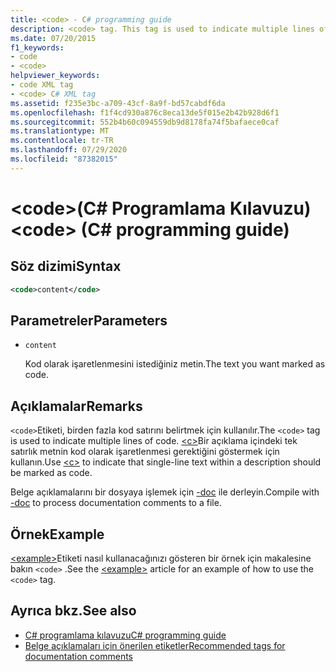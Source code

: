 ```yaml
---
title: <code> - C# programming guide
description: <code> tag. This tag is used to indicate multiple lines of code, while XML <c> hakkında bilgi edininmarks single-line text in a description as code.
ms.date: 07/20/2015
f1_keywords:
- code
- <code>
helpviewer_keywords:
- code XML tag
- <code> C# XML tag
ms.assetid: f235e3bc-a709-43cf-8a9f-bd57cabdf6da
ms.openlocfilehash: f1f4cd930a876c8eca13de5f015e2b42b928d6f1
ms.sourcegitcommit: 552b4b60c094559db9d8178fa74f5bafaece0caf
ms.translationtype: MT
ms.contentlocale: tr-TR
ms.lasthandoff: 07/29/2020
ms.locfileid: "87382015"
---
```

# <a name="code-c-programming-guide"></a><span data-ttu-id="92e07-102">\<code>(C# Programlama Kılavuzu)</span><span class="sxs-lookup"><span data-stu-id="92e07-102">\<code> (C# programming guide)</span></span>

## <a name="syntax"></a><span data-ttu-id="92e07-103">Söz dizimi</span><span class="sxs-lookup"><span data-stu-id="92e07-103">Syntax</span></span>

```xml
<code>content</code>
```

## <a name="parameters"></a><span data-ttu-id="92e07-104">Parametreler</span><span class="sxs-lookup"><span data-stu-id="92e07-104">Parameters</span></span>

- `content`

  <span data-ttu-id="92e07-105">Kod olarak işaretlenmesini istediğiniz metin.</span><span class="sxs-lookup"><span data-stu-id="92e07-105">The text you want marked as code.</span></span>

## <a name="remarks"></a><span data-ttu-id="92e07-106">Açıklamalar</span><span class="sxs-lookup"><span data-stu-id="92e07-106">Remarks</span></span>

<span data-ttu-id="92e07-107">`<code>`Etiketi, birden fazla kod satırını belirtmek için kullanılır.</span><span class="sxs-lookup"><span data-stu-id="92e07-107">The `<code>` tag is used to indicate multiple lines of code.</span></span> <span data-ttu-id="92e07-108">[\<c>](./code-inline.md)Bir açıklama içindeki tek satırlık metnin kod olarak işaretlenmesi gerektiğini göstermek için kullanın.</span><span class="sxs-lookup"><span data-stu-id="92e07-108">Use [\<c>](./code-inline.md) to indicate that single-line text within a description should be marked as code.</span></span>

<span data-ttu-id="92e07-109">Belge açıklamalarını bir dosyaya işlemek için [-doc](../../language-reference/compiler-options/doc-compiler-option.md) ile derleyin.</span><span class="sxs-lookup"><span data-stu-id="92e07-109">Compile with [-doc](../../language-reference/compiler-options/doc-compiler-option.md) to process documentation comments to a file.</span></span>

## <a name="example"></a><span data-ttu-id="92e07-110">Örnek</span><span class="sxs-lookup"><span data-stu-id="92e07-110">Example</span></span>

<span data-ttu-id="92e07-111">[\<example>](./example.md)Etiketi nasıl kullanacağınızı gösteren bir örnek için makalesine bakın `<code>` .</span><span class="sxs-lookup"><span data-stu-id="92e07-111">See the [\<example>](./example.md) article for an example of how to use the `<code>` tag.</span></span>

## <a name="see-also"></a><span data-ttu-id="92e07-112">Ayrıca bkz.</span><span class="sxs-lookup"><span data-stu-id="92e07-112">See also</span></span>

- [<span data-ttu-id="92e07-113">C# programlama kılavuzu</span><span class="sxs-lookup"><span data-stu-id="92e07-113">C# programming guide</span></span>](../index.md)
- [<span data-ttu-id="92e07-114">Belge açıklamaları için önerilen etiketler</span><span class="sxs-lookup"><span data-stu-id="92e07-114">Recommended tags for documentation comments</span></span>](./recommended-tags-for-documentation-comments.md)
